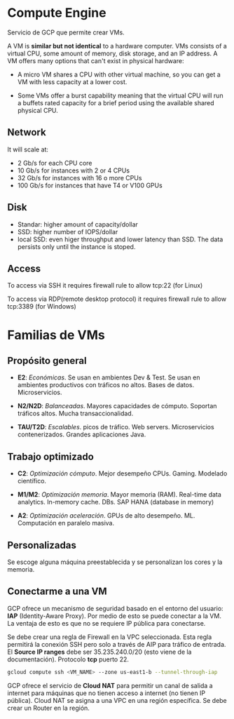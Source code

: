 # Compute Engine

Servicio de GCP que permite crear VMs.

A VM is **similar but not identical** to a hardware computer. VMs consists of a virtual CPU, some amount of memory, disk storage, and an IP address. A VM offers many options that can't exist in physical hardware:

* A micro VM shares a CPU with other virtual machine, so you can get a VM with less capacity at a lower cost.

* Some VMs offer a burst capability meaning that the virtual CPU will run a buffets rated capacity for a brief period using the available shared physical CPU.

## Network

It will scale at:

* 2 Gb/s for each CPU core
* 10 Gb/s for instances with 2 or 4 CPUs
* 32 Gb/s for instances with 16 o more CPUs
* 100 Gb/s for instances that have T4 or V100 GPUs

## Disk

* Standar: higher amount of capacity/dollar
* SSD: higher number of IOPS/dollar
* local SSD: even higer throughput and lower latency than SSD. The data persists only until the instance is stoped.


## Access

To access via SSH it requires firewall rule to allow tcp:22 (for Linux)

To access via RDP(remote desktop protocol) it requires firewall rule to allow tcp:3389 (for Windows)



# Familias de VMs

## Propósito general

* **E2**: *Económicas*. Se usan en ambientes Dev & Test. Se usan en ambientes productivos con tráficos no altos. Bases de datos. Microservicios.

* **N2/N2D**: *Balanceadas*. Mayores capacidades de cómputo. Soportan tráficos altos. Mucha transaccionalidad.

* **TAU/T2D**: *Escalables*. picos de tráfico. Web servers. Microservicios contenerizados. Grandes aplicaciones Java.

## Trabajo optimizado

* **C2**: *Optimización cómputo*. Mejor desempeño CPUs. Gaming. Modelado científico.

* **M1/M2**: *Optimización memoria*. Mayor memoria (RAM). Real-time data analytics. In-memory cache. DBs. SAP HANA (database in memory)

* **A2**: *Optimización aceleración*. GPUs de alto desempeño. ML. Computación en paralelo masiva.

## Personalizadas

Se escoge alguna máquina preestablecida y se personalizan los cores y la memoria.



## Conectarme a una VM

GCP ofrece un mecanismo de seguridad basado en el entorno del usuario: **IAP** (Identity-Aware Proxy). Por medio de esto se puede conectar a la VM. La ventaja de esto es que no se requiere IP pública para conectarse.

Se debe crear una regla de Firewall en la VPC seleccionada. Esta regla permitirá la conexión SSH pero solo a través de AIP para tráfico de entrada. El **Source IP ranges** debe ser 35.235.240.0/20 (esto viene de la documentación). Protocolo **tcp** puerto 22.

```sh
gcloud compute ssh <VM_NAME> --zone us-east1-b --tunnel-through-iap
```

GCP ofrece el servicio de **Cloud NAT** para permitir un canal de salida a internet para máquinas que no tienen acceso a internet (no tienen IP pública). Cloud NAT se asigna a una VPC en una región específica. Se debe crear un Router en la región.
